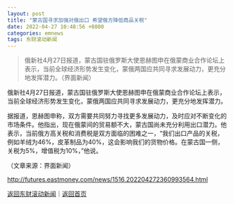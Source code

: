 ```yaml
---
layout: post
title: "蒙古国寻求加强对俄出口 希望俄方降低商品关税"
date: 2022-04-27 10:48:56 +0800
categories: emnews
tags: 东财滚动新闻
---
```

> 俄新社4月27日报道，蒙古国驻俄罗斯大使恩赫图申在俄蒙商业合作论坛上表示，当前全球经济形势发生变化，蒙俄两国应共同寻求发展动力，更充分地发挥潜力。（界面新闻）

<p>俄新社4月27日报道，蒙古国驻俄罗斯大使恩赫图申在俄蒙商业合作论坛上表示，当前全球经济形势发生变化，蒙俄两国应共同寻求发展动力，更充分地发挥潜力。</p><p>据报道，恩赫图申称，双方需要共同努力寻找更多发展动力，及时应对不断变化的市场条件。他指出，现在俄蒙间的贸易额不大，蒙古国尚未充分利用出口潜力。他表示，当前俄方高关税和消费税是双方面临的困难之一，“我们出口产品的关税，例如羊绒为46%，皮革制品为40%，这会影响我们的货物价格。在蒙古国一侧，关税为5%，增值税为10%，”他说。</p><p class="em_media">（文章来源：界面新闻）</p>

<http://futures.eastmoney.com/news/1516,202204272360993564.html>

[返回东财滚动新闻](//finews.withounder.com/emnews/)｜[返回首页](//finews.withounder.com/)